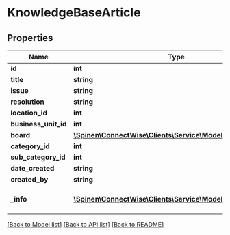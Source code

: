 # KnowledgeBaseArticle

## Properties
Name | Type | Description | Notes
------------ | ------------- | ------------- | -------------
**id** | **int** |  | [optional] 
**title** | **string** |  | 
**issue** | **string** |  | 
**resolution** | **string** |  | 
**location_id** | **int** |  | [optional] 
**business_unit_id** | **int** |  | [optional] 
**board** | [**\Spinen\ConnectWise\Clients\Service\Model\BoardReference**](BoardReference.md) |  | [optional] 
**category_id** | **int** |  | [optional] 
**sub_category_id** | **int** |  | [optional] 
**date_created** | **string** |  | [optional] 
**created_by** | **string** |  | [optional] 
**_info** | [**\Spinen\ConnectWise\Clients\Service\Model\Metadata**](Metadata.md) | Metadata of the entity | [optional] 

[[Back to Model list]](../README.md#documentation-for-models) [[Back to API list]](../README.md#documentation-for-api-endpoints) [[Back to README]](../README.md)


